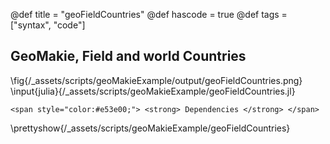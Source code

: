 @def title = "geoFieldCountries"
@def hascode = true
@def tags = ["syntax", "code"]

## GeoMakie, Field and world Countries 
\fig{/_assets/scripts/geoMakieExample/output/geoFieldCountries.png}
\input{julia}{/_assets/scripts/geoMakieExample/geoFieldCountries.jl}
~~~
<span style="color:#e53e00;"> <strong> Dependencies </strong> </span>
~~~
\prettyshow{/_assets/scripts/geoMakieExample/geoFieldCountries}
